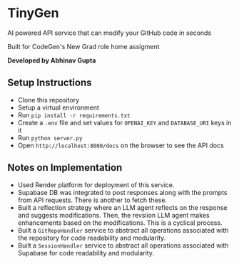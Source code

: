 # TinyGen

AI powered API service that can modify your GitHub code in seconds

Built for CodeGen's New Grad role home assigment

**Developed by Abhinav Gupta**

## Setup Instructions

- Clone this repository
- Setup a virtual environment
- Run `pip install -r requirements.txt`
- Create a `.env` file and set values for `OPENAI_KEY` and `DATABASE_URI` keys in it
- Run `python server.py`
- Open `http://localhost:8000/docs` on the browser to see the API docs

## Notes on Implementation

- Used Render platform for deployment of this service.
- Supabase DB was integrated to post responses along with the prompts from API requests. There is another to fetch these.
- Built a reflection strategy where an LLM agent reflects on the response and suggests modifications. Then, the revsiion LLM agent makes enhancements based on the modifications. This is a cyclical process.
- Built a `GitRepoHandler` service to abstract all operations associated with the repository for code readability and modularity.
- Built a `SessionHandler` service to abstract all operations associated with Supabase for code readability and modularity.
